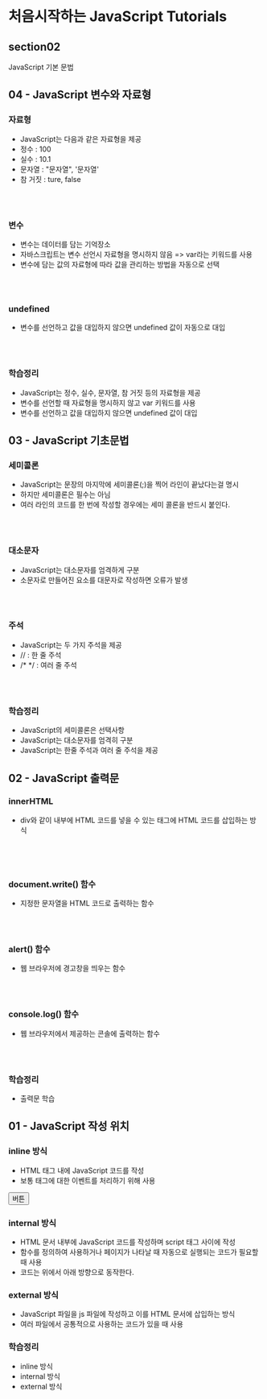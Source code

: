 # 처음시작하는 JavaScript Tutorials

## section02
JavaScript 기본 문법




## 04 - JavaScript 변수와 자료형


### 자료형
- JavaScript는 다음과 같은 자료형을 제공
- 정수 : 100
- 실수 : 10.1
- 문자열 : "문자열", '문자열'
- 참 거짓 : ture, false 

<pre>
	<script>
		document.write("정수 : "+ 100+"<br/>");
		document.write("실수 : "+ 11.11 +"<br/>");
		document.write("문자열 :" + "안녕하세요" +"<br/>");
		document.write("문자열 :" + '안녕하세요' + "<br/>");
		document.write("참 : "+true + "<br/>");
		document.write("거짓 :" +false+"<br />");
		
		
		document.write("이름은 '홍길동입니다.<br/>");
		document.write('이름은 "홍길동"입니다.<br/>');
	</script>
</pre>



### 변수
- 변수는 데이터를 담는 기억장소
- 자바스크립트는 변수 선언시 자료형을 명시하지 않음 => var라는 키워드를 사용
- 변수에 담는 값의 자료형에 따라 값을 관리하는 방법을 자동으로 선택


<pre>
	<script>
		var a1 = 100;
		var a2 = 11.11;
		var a3 = "안녕하세요";
		var a4 = true;
		
		document.write("a1 : " + a1 + "<br/>");
		document.write("a2 : " + a2 + "<br/>");
		document.write("a3 : " + a3 + "<br/>");
		document.write("a4 : " + a4 + "<br/>");
	</script>
</pre>




### undefined
- 변수를 선언하고 값을 대입하지 않으면 undefined 값이 자동으로 대입

<pre>
	<script>
	 	var a1;
	 	document.write("a1 : "+ a1 + "<br/>");
	 	
	 	var a2 = undefined;
	 	document.write("a2 : " + a2 + "<br/>");
	</script>
</pre>

### 학습정리
- JavaScript는 정수, 실수, 문자열, 참 거짓 등의 자료형을 제공
- 변수를 선언할 때 자료형을 명시하지 않고 var 키워드를 사용
- 변수를 선언하고 값을 대입하지 않으면 undefined 값이 대입









## 03 - JavaScript 기초문법

### 세미콜론
- JavaScript는 문장의 마지막에 세미콜론(;)을 찍어 라인이 끝났다는걸 명시
- 하지만 세미콜론은 필수는 아님
- 여러 라인의 코드를 한 번에 작성할 경우에는 세미 콜론을 반드시 붙인다.

<pre>
    <script>
        document.write("세미콜론<br/>");
        document.write("세미콜론<br/>")
        document.write("세미콜론<br/>");document.write("세미콜론<br/>")
    </script>
</pre>





### 대소문자
- JavaScript는 대소문자를 엄격하게 구분
- 소문자로 만들어진 요소를 대문자로 작성하면 오류가 발생

<pre>
    <script>
    document.write("문자열<br/>");
    DOCUMENT.WRITE("문자열<br/>");
    </script>
</pre>



### 주석
- JavaScript는 두 가지 주석을 제공
- // : 한 줄 주석
- /* */ : 여러 줄 주석

<pre>
<script>
// 이 부분은 한줄 주석입니다.

/*
이 부분은 
여러줄 
주석입니다.
*/
</script>
</pre>



### 학습정리
- JavaScript의 세미콜론은 선택사항
- JavaScript는 대소문자를 엄격히 구분
- JavaScript는 한줄 주석과 여러 줄 주석을 제공





## 02 - JavaScript 출력문


### innerHTML
- div와 같이 내부에 HTML 코드를 넣을 수 있는 태그에 HTML 코드를 삽입하는 방식
<pre>
<div id="test"></div>
	<script>
		document.getElementById("test").innerHTML ="HTML 코드 삽입";
	</script>
</pre>


### document.write() 함수
- 지정한 문자열을 HTML 코드로 출력하는 함수

<pre>
<script>
    document.write("HTML 코드 출력");
</script>
</pre>


### alert() 함수
- 웹 브라우저에 경고창을 띄우는 함수
<pre>
<script>
    alert("메시지를 출력하였습니다.");
</script>
</pre>

### console.log() 함수
- 웹 브라우저에서 제공하는 콘솔에 출력하는 함수
<pre>
    <script>
        console.log("콘솔에 출력");
    </script>
</pre>


### 학습정리
- 출력문 학습




## 01 - JavaScript 작성 위치

### inline 방식
- HTML 태그 내에 JavaScript 코드를 작성
- 보통 태그에 대한 이벤트를 처리하기 위해 사용
<pre><button onclick="alert('버튼클릭')">버튼</button></pre>

### internal 방식
- HTML 문서 내부에 JavaScript 코드를 작성하며 script 태그 사이에 작성
- 함수를 정의하여 사용하거나 페이지가 나타날 때 자동으로 실행되는 코드가 필요할 때 사용
- 코드는 위에서 아래 방향으로 동작한다.


### external 방식
- JavaScript 파일을 js 파일에 작성하고 이를 HTML 문서에 삽입하는 방식
- 여러 파일에서 공통적으로 사용하는 코드가 있을 때 사용

### 학습정리

- inline 방식
- internal 방식
- external 방식